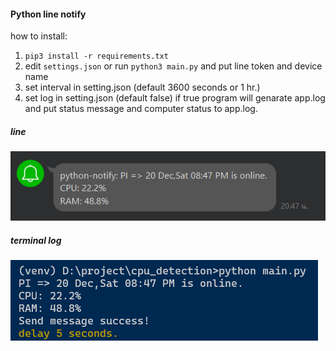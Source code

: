 #### Python line notify

how to install:

1. `pip3 install -r requirements.txt`
2. edit `settings.json` or run `python3 main.py` and put line token and device name
3. set interval in setting.json (default 3600 seconds or 1 hr.)
4. set log in setting.json (default false) if true program will genarate app.log and put status message and computer status to app.log.

##### line

![line image](image/line_msg.png)

##### terminal log

![line image](image/terminal_msg.png)
